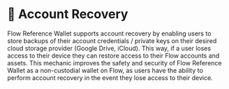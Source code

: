 # 🦺 Account Recovery

Flow Reference Wallet supports account recovery by enabling users to store backups of their account credentials / private keys on their desired cloud storage provider (Google Drive, iCloud). This way, if a user loses access to their device they can restore access to their Flow accounts and assets. This mechanic improves the safety and security of Flow Reference Wallet as a non-custodial wallet on Flow, as users have the ability to perform account recovery in the event they lose access to their device.
